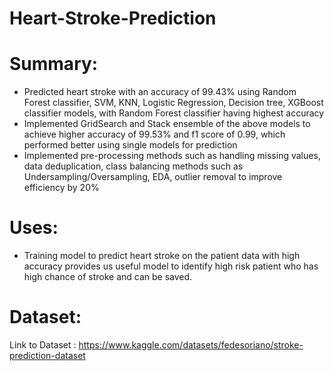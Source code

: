 # Heart-Stroke-Prediction
# Summary:
* Predicted heart stroke with an accuracy of 99.43% using Random Forest classifier, SVM, KNN, Logistic Regression, Decision tree, XGBoost classifier models, with Random Forest classifier having highest accuracy
* Implemented GridSearch and Stack ensemble of the above models to achieve higher accuracy of 99.53% and f1 score of 0.99, which performed better using single models for prediction
* Implemented pre-processing methods such as handling missing values, data deduplication, class balancing methods such as Undersampling/Oversampling, EDA, outlier removal to improve efficiency by 20%
# Uses:
* Training model to predict heart stroke on the patient data with high accuracy provides us useful model to identify high risk patient who has high chance of stroke and can be saved. 
# Dataset:
Link to Dataset : https://www.kaggle.com/datasets/fedesoriano/stroke-prediction-dataset
